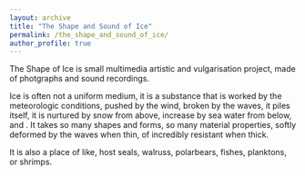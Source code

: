 ```yaml
---
layout: archive
title: "The Shape and Sound of Ice"
permalink: /the_shape_and_sound_of_ice/
author_profile: true
---
```


The Shape of Ice is small multimedia artistic and vulgarisation project, made of photgraphs and sound recordings.

Ice is often not a uniform medium, it is a substance that is worked by the meteorologic conditions, pushed by the wind, broken by the waves, it piles itself, it is nurtured by snow from above, increase by sea water from below, and . It takes so many shapes and forms, so many material properties, softly deformed by the waves when thin, of incredibly resistant when thick.

It is also a place of like, host seals, walruss, polarbears, fishes, planktons, or shrimps.
